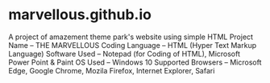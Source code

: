 # marvellous.github.io
A project of amazement theme park's website using simple HTML
 	Project Name – THE MARVELLOUS 
 	Coding Language – HTML (Hyper Text Markup Language) 
 	Software Used – Notepad (for Coding of HTML), Microsoft Power Point & Paint
 	OS Used – Windows 10
 	Supported Browsers – Microsoft Edge, Google Chrome, Mozila Firefox, Internet Explorer, Safari
